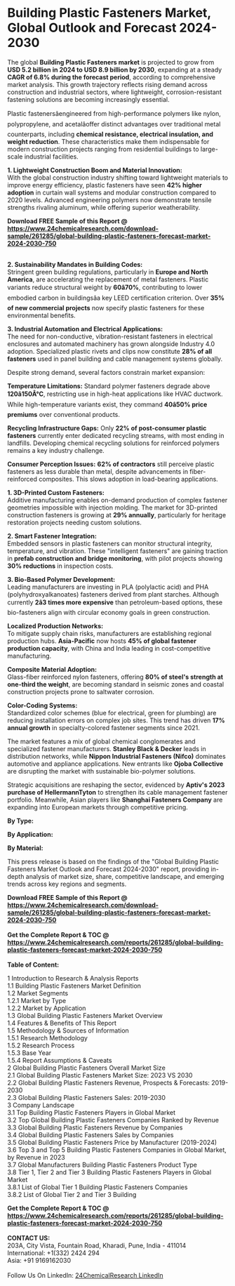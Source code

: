 <h1>Building Plastic Fasteners Market, Global Outlook and Forecast 2024-2030</h1><p>The global <strong>Building Plastic Fasteners market</strong> is projected to grow from <strong>USD 5.2 billion in 2024 to USD 8.9 billion by 2030</strong>, expanding at a steady <strong>CAGR of 6.8% during the forecast period</strong>, according to comprehensive market analysis. This growth trajectory reflects rising demand across construction and industrial sectors, where lightweight, corrosion-resistant fastening solutions are becoming increasingly essential.</p><p>Plastic fastenersâengineered from high-performance polymers like nylon, polypropylene, and acetalâoffer distinct advantages over traditional metal counterparts, including <strong>chemical resistance, electrical insulation, and weight reduction</strong>. These characteristics make them indispensable for modern construction projects ranging from residential buildings to large-scale industrial facilities.</p><p><strong>1. Lightweight Construction Boom and Material Innovation:</strong><br>
With the global construction industry shifting toward lightweight materials to improve energy efficiency, plastic fasteners have seen <strong>42% higher adoption</strong> in curtain wall systems and modular construction compared to 2020 levels. Advanced engineering polymers now demonstrate tensile strengths rivaling aluminum, while offering superior weatherability.</p><div><b>Download FREE Sample of this Report @ 
            <a href="https://www.24chemicalresearch.com/download-sample/261285/global-building-plastic-fasteners-forecast-market-2024-2030-750">
            https://www.24chemicalresearch.com/download-sample/261285/global-building-plastic-fasteners-forecast-market-2024-2030-750</a></b></div><br><p><strong>2. Sustainability Mandates in Building Codes:</strong><br>
Stringent green building regulations, particularly in <strong>Europe and North America</strong>, are accelerating the replacement of metal fasteners. Plastic variants reduce structural weight by <strong>60â70%</strong>, contributing to lower embodied carbon in buildingsâa key LEED certification criterion. Over <strong>35% of new commercial projects</strong> now specify plastic fasteners for these environmental benefits.</p><p><strong>3. Industrial Automation and Electrical Applications:</strong><br>
The need for non-conductive, vibration-resistant fasteners in electrical enclosures and automated machinery has grown alongside Industry 4.0 adoption. Specialized plastic rivets and clips now constitute <strong>28% of all fasteners</strong> used in panel building and cable management systems globally.</p><p>Despite strong demand, several factors constrain market expansion:</p><p><strong>Temperature Limitations:</strong> Standard polymer fasteners degrade above <strong>120â150Â°C</strong>, restricting use in high-heat applications like HVAC ductwork. While high-temperature variants exist, they command <strong>40â50% price premiums</strong> over conventional products.</p><p><strong>Recycling Infrastructure Gaps:</strong> Only <strong>22% of post-consumer plastic fasteners</strong> currently enter dedicated recycling streams, with most ending in landfills. Developing chemical recycling solutions for reinforced polymers remains a key industry challenge.</p><p><strong>Consumer Perception Issues:</strong> <strong>62% of contractors</strong> still perceive plastic fasteners as less durable than metal, despite advancements in fiber-reinforced composites. This slows adoption in load-bearing applications.</p><p><strong>1. 3D-Printed Custom Fasteners:</strong><br>
Additive manufacturing enables on-demand production of complex fastener geometries impossible with injection molding. The market for 3D-printed construction fasteners is growing at <strong>29% annually</strong>, particularly for heritage restoration projects needing custom solutions.</p><p><strong>2. Smart Fastener Integration:</strong><br>
Embedded sensors in plastic fasteners can monitor structural integrity, temperature, and vibration. These "intelligent fasteners" are gaining traction in <strong>prefab construction and bridge monitoring</strong>, with pilot projects showing <strong>30% reductions</strong> in inspection costs.</p><p><strong>3. Bio-Based Polymer Development:</strong><br>
Leading manufacturers are investing in PLA (polylactic acid) and PHA (polyhydroxyalkanoates) fasteners derived from plant starches. Although currently <strong>2â3 times more expensive</strong> than petroleum-based options, these bio-fasteners align with circular economy goals in green construction.</p><p><strong>Localized Production Networks:</strong><br>
	To mitigate supply chain risks, manufacturers are establishing regional production hubs. <strong>Asia-Pacific</strong> now hosts <strong>45% of global fastener production capacity</strong>, with China and India leading in cost-competitive manufacturing.</p><p><strong>Composite Material Adoption:</strong><br>
	Glass-fiber reinforced nylon fasteners, offering <strong>80% of steel's strength at one-third the weight</strong>, are becoming standard in seismic zones and coastal construction projects prone to saltwater corrosion.</p><p><strong>Color-Coding Systems:</strong><br>
	Standardized color schemes (blue for electrical, green for plumbing) are reducing installation errors on complex job sites. This trend has driven <strong>17% annual growth</strong> in specialty-colored fastener segments since 2021.</p><p>The market features a mix of global chemical conglomerates and specialized fastener manufacturers. <strong>Stanley Black &amp; Decker</strong> leads in distribution networks, while <strong>Nippon Industrial Fasteners (Nifco)</strong> dominates automotive and appliance applications. New entrants like <strong>Ojoba Collective</strong> are disrupting the market with sustainable bio-polymer solutions.</p><p>Strategic acquisitions are reshaping the sector, evidenced by <strong>Aptiv's 2023 purchase of HellermannTyton</strong> to strengthen its cable management fastener portfolio. Meanwhile, Asian players like <strong>Shanghai Fasteners Company</strong> are expanding into European markets through competitive pricing.</p><p><strong>By Type:</strong></p><p><strong>By Application:</strong></p><p><strong>By Material:</strong></p><p>This press release is based on the findings of the "Global Building Plastic Fasteners Market Outlook and Forecast 2024-2030" report, providing in-depth analysis of market size, share, competitive landscape, and emerging trends across key regions and segments.</p><div><b>Download FREE Sample of this Report @ 
            <a href="https://www.24chemicalresearch.com/download-sample/261285/global-building-plastic-fasteners-forecast-market-2024-2030-750">
            https://www.24chemicalresearch.com/download-sample/261285/global-building-plastic-fasteners-forecast-market-2024-2030-750</a></b></div><br><div><b>Get the Complete Report & TOC @ 
            <a href="https://www.24chemicalresearch.com/reports/261285/global-building-plastic-fasteners-forecast-market-2024-2030-750">
            https://www.24chemicalresearch.com/reports/261285/global-building-plastic-fasteners-forecast-market-2024-2030-750</a></b></div><br>
            <b>Table of Content:</b><p>1 Introduction to Research & Analysis Reports<br />
    1.1 Building Plastic Fasteners Market Definition<br />
    1.2 Market Segments<br />
        1.2.1 Market by Type<br />
        1.2.2 Market by Application<br />
    1.3 Global Building Plastic Fasteners Market Overview<br />
    1.4 Features & Benefits of This Report<br />
    1.5 Methodology & Sources of Information<br />
        1.5.1 Research Methodology<br />
        1.5.2 Research Process<br />
        1.5.3 Base Year<br />
        1.5.4 Report Assumptions & Caveats<br />
2 Global Building Plastic Fasteners Overall Market Size<br />
    2.1 Global Building Plastic Fasteners Market Size: 2023 VS 2030<br />
    2.2 Global Building Plastic Fasteners Revenue, Prospects & Forecasts: 2019-2030<br />
    2.3 Global Building Plastic Fasteners Sales: 2019-2030<br />
3 Company Landscape<br />
    3.1 Top Building Plastic Fasteners Players in Global Market<br />
    3.2 Top Global Building Plastic Fasteners Companies Ranked by Revenue<br />
    3.3 Global Building Plastic Fasteners Revenue by Companies<br />
    3.4 Global Building Plastic Fasteners Sales by Companies<br />
    3.5 Global Building Plastic Fasteners Price by Manufacturer (2019-2024)<br />
    3.6 Top 3 and Top 5 Building Plastic Fasteners Companies in Global Market, by Revenue in 2023<br />
    3.7 Global Manufacturers Building Plastic Fasteners Product Type<br />
    3.8 Tier 1, Tier 2 and Tier 3 Building Plastic Fasteners Players in Global Market<br />
        3.8.1 List of Global Tier 1 Building Plastic Fasteners Companies<br />
        3.8.2 List of Global Tier 2 and Tier 3 Building </p><div><b>Get the Complete Report & TOC @ 
            <a href="https://www.24chemicalresearch.com/reports/261285/global-building-plastic-fasteners-forecast-market-2024-2030-750">
            https://www.24chemicalresearch.com/reports/261285/global-building-plastic-fasteners-forecast-market-2024-2030-750</a></b></div><br><b>CONTACT US:</b><br>
            203A, City Vista, Fountain Road, Kharadi, Pune, India - 411014<br>
            International: +1(332) 2424 294<br>
            Asia: +91 9169162030 <br><br>
            Follow Us On LinkedIn: <a href="https://www.linkedin.com/company/24chemicalresearch/">24ChemicalResearch LinkedIn</a>